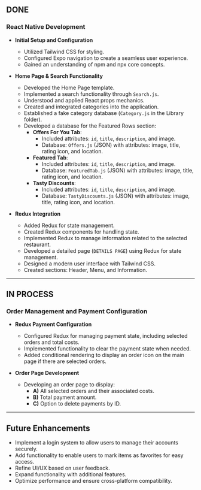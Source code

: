## DONE

### React Native Development

- **Initial Setup and Configuration**
  - Utilized Tailwind CSS for styling.
  - Configured Expo navigation to create a seamless user experience.
  - Gained an understanding of npm and npx core concepts.

- **Home Page & Search Functionality**
  - Developed the Home Page template.
  - Implemented a search functionality through `Search.js`.
  - Understood and applied React props mechanics.
  - Created and integrated categories into the application.
  - Established a fake category database (`Category.js` in the Library folder).
  - Developed a database for the Featured Rows section:
    - **Offers For You Tab**:
      - Included attributes: `id`, `title`, `description`, and image.
      - Database: `Offers.js` (JSON) with attributes: image, title, rating icon, and location.
    - **Featured Tab**:
      - Included attributes: `id`, `title`, `description`, and image.
      - Database: `FeaturedTab.js` (JSON) with attributes: image, title, rating icon, and location.
    - **Tasty Discounts**:
      - Included attributes: `id`, `title`, `description`, and image.
      - Database: `TastyDiscounts.js` (JSON) with attributes: image, title, rating icon, and location.

- **Redux Integration**
  - Added Redux for state management.
  - Created Redux components for handling state.
  - Implemented Redux to manage information related to the selected restaurant.
  - Developed a detailed page (`DETAILS PAGE`) using Redux for state management.
  - Designed a modern user interface with Tailwind CSS.
  - Created sections: Header, Menu, and Information.

---

## IN PROCESS

### Order Management and Payment Configuration

- **Redux Payment Configuration**
  - Configured Redux for managing payment state, including selected orders and total costs.
  - Implemented functionality to clear the payment state when needed.
  - Added conditional rendering to display an order icon on the main page if there are selected orders.

- **Order Page Development**
  - Developing an order page to display:
    - **A)** All selected orders and their associated costs.
    - **B)** Total payment amount.
    - **C)** Option to delete payments by ID.

---

## Future Enhancements

- Implement a login system to allow users to manage their accounts securely.
- Add functionality to enable users to mark items as favorites for easy access.
- Refine UI/UX based on user feedback.
- Expand functionality with additional features.
- Optimize performance and ensure cross-platform compatibility.


